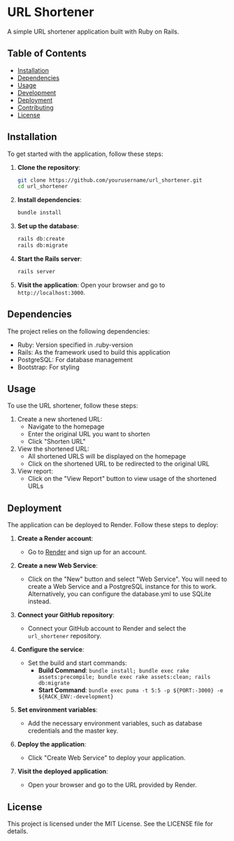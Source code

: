 # URL Shortener

A simple URL shortener application built with Ruby on Rails.

## Table of Contents

- [Installation](#installation)
- [Dependencies](#dependencies)
- [Usage](#usage)
- [Development](#development)
- [Deployment](#deployment)
- [Contributing](#contributing)
- [License](#license)

## Installation

To get started with the application, follow these steps:

1. **Clone the repository**:
    ```sh
    git clone https://github.com/yourusername/url_shortener.git
    cd url_shortener
    ```
2. **Install dependencies**:
    ```sh
    bundle install
    ```
3. **Set up the database**:
    ```sh
    rails db:create
    rails db:migrate
    ```
4. **Start the Rails server**:
    ```sh
    rails server
    ```
5. **Visit the application**: Open your browser and go to `http://localhost:3000`.

## Dependencies

The project relies on the following dependencies:

- Ruby: Version specified in .ruby-version
- Rails: As the framework used to build this application
- PostgreSQL: For database management
- Bootstrap: For styling

## Usage

To use the URL shortener, follow these steps:
1. Create a new shortened URL:
    - Navigate to the homepage
    - Enter the original URL you want to shorten
    - Click "Shorten URL"
2. View the shortened URL:
    - All shortened URLS will be displayed on the homepage
    - Click on the shortened URL to be redirected to the original URL
3. View report:
    - Click on the "View Report" button to view usage of the shortened URLs

## Deployment

The application can be deployed to Render. Follow these steps to deploy:

1. **Create a Render account**:
   - Go to [Render](https://render.com) and sign up for an account.

2. **Create a new Web Service**:
   - Click on the "New" button and select "Web Service". You will need to create a Web Service and a PostgreSQL instance for this to work. Alternatively, you can configure the database.yml to use SQLite instead.

3. **Connect your GitHub repository**:
   - Connect your GitHub account to Render and select the `url_shortener` repository.

4. **Configure the service**:
   - Set the build and start commands:
     - **Build Command**: `bundle install; bundle exec rake assets:precompile; bundle exec rake assets:clean; rails db:migrate`
     - **Start Command**: `bundle exec puma -t 5:5 -p ${PORT:-3000} -e ${RACK_ENV:-development}`

5. **Set environment variables**:
   - Add the necessary environment variables, such as database credentials and the master key.

6. **Deploy the application**:
   - Click "Create Web Service" to deploy your application.

7. **Visit the deployed application**:
   - Open your browser and go to the URL provided by Render.

## License

This project is licensed under the MIT License. See the LICENSE file for details.
